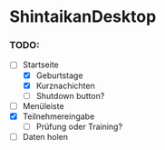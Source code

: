 # ShintaikanDesktop

### TODO:

- [ ] Startseite
    - [x] Geburtstage
    - [x] Kurznachichten
    - [ ] Shutdown button?
- [ ] Menüleiste
- [x] Teilnehmereingabe
    - [ ] Prüfung oder Training?
- [ ] Daten holen